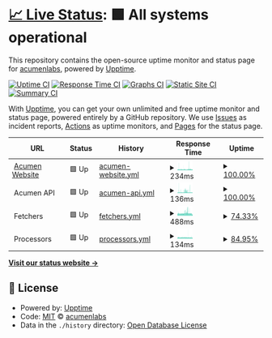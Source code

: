# [📈 Live Status](https://acumenlabs.github.io/status-page): <!--live status--> **🟩 All systems operational**

This repository contains the open-source uptime monitor and status page for [acumenlabs](https://acumenlabs.github.io/status-page), powered by [Upptime](https://github.com/upptime/upptime).

[![Uptime CI](https://github.com/koj-co/upptime/workflows/Uptime%20CI/badge.svg)](https://github.com/koj-co/upptime/actions?query=workflow%3A%22Uptime+CI%22)
[![Response Time CI](https://github.com/koj-co/upptime/workflows/Response%20Time%20CI/badge.svg)](https://github.com/koj-co/upptime/actions?query=workflow%3A%22Response+Time+CI%22)
[![Graphs CI](https://github.com/koj-co/upptime/workflows/Graphs%20CI/badge.svg)](https://github.com/koj-co/upptime/actions?query=workflow%3A%22Graphs+CI%22)
[![Static Site CI](https://github.com/koj-co/upptime/workflows/Static%20Site%20CI/badge.svg)](https://github.com/koj-co/upptime/actions?query=workflow%3A%22Static+Site+CI%22)
[![Summary CI](https://github.com/koj-co/upptime/workflows/Summary%20CI/badge.svg)](https://github.com/koj-co/upptime/actions?query=workflow%3A%22Summary+CI%22)

With [Upptime](https://upptime.js.org), you can get your own unlimited and free uptime monitor and status page, powered entirely by a GitHub repository. We use [Issues](https://github.com/acumenlabs/status-page/issues) as incident reports, [Actions](https://github.com/acumenlabs/status-page/actions) as uptime monitors, and [Pages](https://acumenlabs.github.io/status-page) for the status page.

<!--start: status pages-->
<!-- This summary is generated by Upptime (https://github.com/upptime/upptime) -->
<!-- Do not edit this manually, your changes will be overwritten -->
<!-- prettier-ignore -->
| URL | Status | History | Response Time | Uptime |
| --- | ------ | ------- | ------------- | ------ |
| <img alt="" src="https://favicons.githubusercontent.com/www.acumen.io" height="13"> [Acumen Website](https://www.acumen.io) | 🟩 Up | [acumen-website.yml](https://github.com/acumenlabs/status-page/commits/HEAD/history/acumen-website.yml) | <details><summary><img alt="Response time graph" src="./graphs/acumen-website/response-time-week.png" height="20"> 234ms</summary><br><a href="https://status.acumen.io/history/acumen-website"><img alt="Response time 213" src="https://img.shields.io/endpoint?url=https%3A%2F%2Fraw.githubusercontent.com%2Facumenlabs%2Fstatus-page%2FHEAD%2Fapi%2Facumen-website%2Fresponse-time.json"></a><br><a href="https://status.acumen.io/history/acumen-website"><img alt="24-hour response time 200" src="https://img.shields.io/endpoint?url=https%3A%2F%2Fraw.githubusercontent.com%2Facumenlabs%2Fstatus-page%2FHEAD%2Fapi%2Facumen-website%2Fresponse-time-day.json"></a><br><a href="https://status.acumen.io/history/acumen-website"><img alt="7-day response time 234" src="https://img.shields.io/endpoint?url=https%3A%2F%2Fraw.githubusercontent.com%2Facumenlabs%2Fstatus-page%2FHEAD%2Fapi%2Facumen-website%2Fresponse-time-week.json"></a><br><a href="https://status.acumen.io/history/acumen-website"><img alt="30-day response time 213" src="https://img.shields.io/endpoint?url=https%3A%2F%2Fraw.githubusercontent.com%2Facumenlabs%2Fstatus-page%2FHEAD%2Fapi%2Facumen-website%2Fresponse-time-month.json"></a><br><a href="https://status.acumen.io/history/acumen-website"><img alt="1-year response time 213" src="https://img.shields.io/endpoint?url=https%3A%2F%2Fraw.githubusercontent.com%2Facumenlabs%2Fstatus-page%2FHEAD%2Fapi%2Facumen-website%2Fresponse-time-year.json"></a></details> | <details><summary><a href="https://status.acumen.io/history/acumen-website">100.00%</a></summary><a href="https://status.acumen.io/history/acumen-website"><img alt="All-time uptime 99.99%" src="https://img.shields.io/endpoint?url=https%3A%2F%2Fraw.githubusercontent.com%2Facumenlabs%2Fstatus-page%2FHEAD%2Fapi%2Facumen-website%2Fuptime.json"></a><br><a href="https://status.acumen.io/history/acumen-website"><img alt="24-hour uptime 100.00%" src="https://img.shields.io/endpoint?url=https%3A%2F%2Fraw.githubusercontent.com%2Facumenlabs%2Fstatus-page%2FHEAD%2Fapi%2Facumen-website%2Fuptime-day.json"></a><br><a href="https://status.acumen.io/history/acumen-website"><img alt="7-day uptime 100.00%" src="https://img.shields.io/endpoint?url=https%3A%2F%2Fraw.githubusercontent.com%2Facumenlabs%2Fstatus-page%2FHEAD%2Fapi%2Facumen-website%2Fuptime-week.json"></a><br><a href="https://status.acumen.io/history/acumen-website"><img alt="30-day uptime 99.99%" src="https://img.shields.io/endpoint?url=https%3A%2F%2Fraw.githubusercontent.com%2Facumenlabs%2Fstatus-page%2FHEAD%2Fapi%2Facumen-website%2Fuptime-month.json"></a><br><a href="https://status.acumen.io/history/acumen-website"><img alt="1-year uptime 99.99%" src="https://img.shields.io/endpoint?url=https%3A%2F%2Fraw.githubusercontent.com%2Facumenlabs%2Fstatus-page%2FHEAD%2Fapi%2Facumen-website%2Fuptime-year.json"></a></details>
| <img alt="" src="https://favicons.githubusercontent.com/null" height="13"> Acumen API | 🟩 Up | [acumen-api.yml](https://github.com/acumenlabs/status-page/commits/HEAD/history/acumen-api.yml) | <details><summary><img alt="Response time graph" src="./graphs/acumen-api/response-time-week.png" height="20"> 136ms</summary><br><a href="https://status.acumen.io/history/acumen-api"><img alt="Response time 142" src="https://img.shields.io/endpoint?url=https%3A%2F%2Fraw.githubusercontent.com%2Facumenlabs%2Fstatus-page%2FHEAD%2Fapi%2Facumen-api%2Fresponse-time.json"></a><br><a href="https://status.acumen.io/history/acumen-api"><img alt="24-hour response time 102" src="https://img.shields.io/endpoint?url=https%3A%2F%2Fraw.githubusercontent.com%2Facumenlabs%2Fstatus-page%2FHEAD%2Fapi%2Facumen-api%2Fresponse-time-day.json"></a><br><a href="https://status.acumen.io/history/acumen-api"><img alt="7-day response time 136" src="https://img.shields.io/endpoint?url=https%3A%2F%2Fraw.githubusercontent.com%2Facumenlabs%2Fstatus-page%2FHEAD%2Fapi%2Facumen-api%2Fresponse-time-week.json"></a><br><a href="https://status.acumen.io/history/acumen-api"><img alt="30-day response time 127" src="https://img.shields.io/endpoint?url=https%3A%2F%2Fraw.githubusercontent.com%2Facumenlabs%2Fstatus-page%2FHEAD%2Fapi%2Facumen-api%2Fresponse-time-month.json"></a><br><a href="https://status.acumen.io/history/acumen-api"><img alt="1-year response time 142" src="https://img.shields.io/endpoint?url=https%3A%2F%2Fraw.githubusercontent.com%2Facumenlabs%2Fstatus-page%2FHEAD%2Fapi%2Facumen-api%2Fresponse-time-year.json"></a></details> | <details><summary><a href="https://status.acumen.io/history/acumen-api">100.00%</a></summary><a href="https://status.acumen.io/history/acumen-api"><img alt="All-time uptime 99.98%" src="https://img.shields.io/endpoint?url=https%3A%2F%2Fraw.githubusercontent.com%2Facumenlabs%2Fstatus-page%2FHEAD%2Fapi%2Facumen-api%2Fuptime.json"></a><br><a href="https://status.acumen.io/history/acumen-api"><img alt="24-hour uptime 100.00%" src="https://img.shields.io/endpoint?url=https%3A%2F%2Fraw.githubusercontent.com%2Facumenlabs%2Fstatus-page%2FHEAD%2Fapi%2Facumen-api%2Fuptime-day.json"></a><br><a href="https://status.acumen.io/history/acumen-api"><img alt="7-day uptime 100.00%" src="https://img.shields.io/endpoint?url=https%3A%2F%2Fraw.githubusercontent.com%2Facumenlabs%2Fstatus-page%2FHEAD%2Fapi%2Facumen-api%2Fuptime-week.json"></a><br><a href="https://status.acumen.io/history/acumen-api"><img alt="30-day uptime 99.91%" src="https://img.shields.io/endpoint?url=https%3A%2F%2Fraw.githubusercontent.com%2Facumenlabs%2Fstatus-page%2FHEAD%2Fapi%2Facumen-api%2Fuptime-month.json"></a><br><a href="https://status.acumen.io/history/acumen-api"><img alt="1-year uptime 99.98%" src="https://img.shields.io/endpoint?url=https%3A%2F%2Fraw.githubusercontent.com%2Facumenlabs%2Fstatus-page%2FHEAD%2Fapi%2Facumen-api%2Fuptime-year.json"></a></details>
| <img alt="" src="https://favicons.githubusercontent.com/null" height="13"> Fetchers | 🟩 Up | [fetchers.yml](https://github.com/acumenlabs/status-page/commits/HEAD/history/fetchers.yml) | <details><summary><img alt="Response time graph" src="./graphs/fetchers/response-time-week.png" height="20"> 488ms</summary><br><a href="https://status.acumen.io/history/fetchers"><img alt="Response time 446" src="https://img.shields.io/endpoint?url=https%3A%2F%2Fraw.githubusercontent.com%2Facumenlabs%2Fstatus-page%2FHEAD%2Fapi%2Ffetchers%2Fresponse-time.json"></a><br><a href="https://status.acumen.io/history/fetchers"><img alt="24-hour response time 358" src="https://img.shields.io/endpoint?url=https%3A%2F%2Fraw.githubusercontent.com%2Facumenlabs%2Fstatus-page%2FHEAD%2Fapi%2Ffetchers%2Fresponse-time-day.json"></a><br><a href="https://status.acumen.io/history/fetchers"><img alt="7-day response time 488" src="https://img.shields.io/endpoint?url=https%3A%2F%2Fraw.githubusercontent.com%2Facumenlabs%2Fstatus-page%2FHEAD%2Fapi%2Ffetchers%2Fresponse-time-week.json"></a><br><a href="https://status.acumen.io/history/fetchers"><img alt="30-day response time 490" src="https://img.shields.io/endpoint?url=https%3A%2F%2Fraw.githubusercontent.com%2Facumenlabs%2Fstatus-page%2FHEAD%2Fapi%2Ffetchers%2Fresponse-time-month.json"></a><br><a href="https://status.acumen.io/history/fetchers"><img alt="1-year response time 446" src="https://img.shields.io/endpoint?url=https%3A%2F%2Fraw.githubusercontent.com%2Facumenlabs%2Fstatus-page%2FHEAD%2Fapi%2Ffetchers%2Fresponse-time-year.json"></a></details> | <details><summary><a href="https://status.acumen.io/history/fetchers">74.33%</a></summary><a href="https://status.acumen.io/history/fetchers"><img alt="All-time uptime 96.20%" src="https://img.shields.io/endpoint?url=https%3A%2F%2Fraw.githubusercontent.com%2Facumenlabs%2Fstatus-page%2FHEAD%2Fapi%2Ffetchers%2Fuptime.json"></a><br><a href="https://status.acumen.io/history/fetchers"><img alt="24-hour uptime 96.59%" src="https://img.shields.io/endpoint?url=https%3A%2F%2Fraw.githubusercontent.com%2Facumenlabs%2Fstatus-page%2FHEAD%2Fapi%2Ffetchers%2Fuptime-day.json"></a><br><a href="https://status.acumen.io/history/fetchers"><img alt="7-day uptime 74.33%" src="https://img.shields.io/endpoint?url=https%3A%2F%2Fraw.githubusercontent.com%2Facumenlabs%2Fstatus-page%2FHEAD%2Fapi%2Ffetchers%2Fuptime-week.json"></a><br><a href="https://status.acumen.io/history/fetchers"><img alt="30-day uptime 82.24%" src="https://img.shields.io/endpoint?url=https%3A%2F%2Fraw.githubusercontent.com%2Facumenlabs%2Fstatus-page%2FHEAD%2Fapi%2Ffetchers%2Fuptime-month.json"></a><br><a href="https://status.acumen.io/history/fetchers"><img alt="1-year uptime 96.20%" src="https://img.shields.io/endpoint?url=https%3A%2F%2Fraw.githubusercontent.com%2Facumenlabs%2Fstatus-page%2FHEAD%2Fapi%2Ffetchers%2Fuptime-year.json"></a></details>
| <img alt="" src="https://favicons.githubusercontent.com/null" height="13"> Processors | 🟩 Up | [processors.yml](https://github.com/acumenlabs/status-page/commits/HEAD/history/processors.yml) | <details><summary><img alt="Response time graph" src="./graphs/processors/response-time-week.png" height="20"> 134ms</summary><br><a href="https://status.acumen.io/history/processors"><img alt="Response time 127" src="https://img.shields.io/endpoint?url=https%3A%2F%2Fraw.githubusercontent.com%2Facumenlabs%2Fstatus-page%2FHEAD%2Fapi%2Fprocessors%2Fresponse-time.json"></a><br><a href="https://status.acumen.io/history/processors"><img alt="24-hour response time 118" src="https://img.shields.io/endpoint?url=https%3A%2F%2Fraw.githubusercontent.com%2Facumenlabs%2Fstatus-page%2FHEAD%2Fapi%2Fprocessors%2Fresponse-time-day.json"></a><br><a href="https://status.acumen.io/history/processors"><img alt="7-day response time 134" src="https://img.shields.io/endpoint?url=https%3A%2F%2Fraw.githubusercontent.com%2Facumenlabs%2Fstatus-page%2FHEAD%2Fapi%2Fprocessors%2Fresponse-time-week.json"></a><br><a href="https://status.acumen.io/history/processors"><img alt="30-day response time 137" src="https://img.shields.io/endpoint?url=https%3A%2F%2Fraw.githubusercontent.com%2Facumenlabs%2Fstatus-page%2FHEAD%2Fapi%2Fprocessors%2Fresponse-time-month.json"></a><br><a href="https://status.acumen.io/history/processors"><img alt="1-year response time 127" src="https://img.shields.io/endpoint?url=https%3A%2F%2Fraw.githubusercontent.com%2Facumenlabs%2Fstatus-page%2FHEAD%2Fapi%2Fprocessors%2Fresponse-time-year.json"></a></details> | <details><summary><a href="https://status.acumen.io/history/processors">84.95%</a></summary><a href="https://status.acumen.io/history/processors"><img alt="All-time uptime 95.46%" src="https://img.shields.io/endpoint?url=https%3A%2F%2Fraw.githubusercontent.com%2Facumenlabs%2Fstatus-page%2FHEAD%2Fapi%2Fprocessors%2Fuptime.json"></a><br><a href="https://status.acumen.io/history/processors"><img alt="24-hour uptime 93.17%" src="https://img.shields.io/endpoint?url=https%3A%2F%2Fraw.githubusercontent.com%2Facumenlabs%2Fstatus-page%2FHEAD%2Fapi%2Fprocessors%2Fuptime-day.json"></a><br><a href="https://status.acumen.io/history/processors"><img alt="7-day uptime 84.95%" src="https://img.shields.io/endpoint?url=https%3A%2F%2Fraw.githubusercontent.com%2Facumenlabs%2Fstatus-page%2FHEAD%2Fapi%2Fprocessors%2Fuptime-week.json"></a><br><a href="https://status.acumen.io/history/processors"><img alt="30-day uptime 83.41%" src="https://img.shields.io/endpoint?url=https%3A%2F%2Fraw.githubusercontent.com%2Facumenlabs%2Fstatus-page%2FHEAD%2Fapi%2Fprocessors%2Fuptime-month.json"></a><br><a href="https://status.acumen.io/history/processors"><img alt="1-year uptime 95.46%" src="https://img.shields.io/endpoint?url=https%3A%2F%2Fraw.githubusercontent.com%2Facumenlabs%2Fstatus-page%2FHEAD%2Fapi%2Fprocessors%2Fuptime-year.json"></a></details>

<!--end: status pages-->

[**Visit our status website →**](https://acumenlabs.github.io/status-page)

## 📄 License

- Powered by: [Upptime](https://github.com/upptime/upptime)
- Code: [MIT](./LICENSE) © [acumenlabs](https://acumenlabs.github.io/status-page)
- Data in the `./history` directory: [Open Database License](https://opendatacommons.org/licenses/odbl/1-0/)
